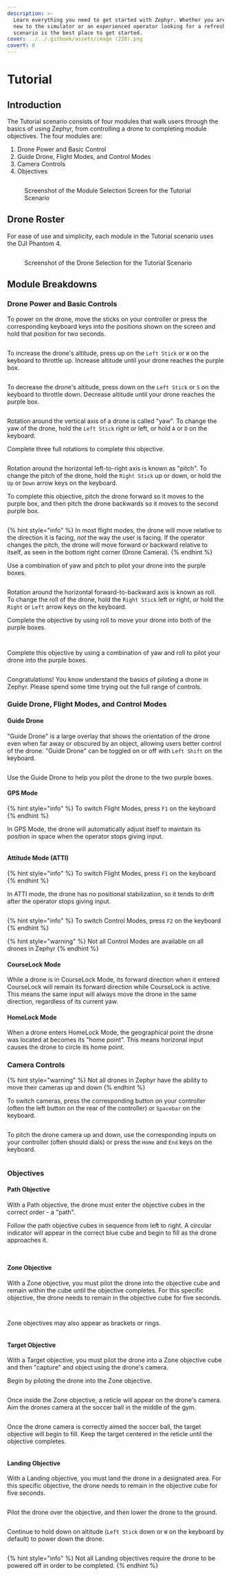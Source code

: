 ```yaml
---
description: >-
  Learn everything you need to get started with Zephyr. Whether you are brand
  new to the simulator or an experienced operator looking for a refresher, this
  scenario is the best place to get started.
cover: ../../.gitbook/assets/image (220).png
coverY: 0
---
```


# Tutorial

## Introduction

The Tutorial scenario consists of four modules that walk users through the basics of using Zephyr, from controlling a drone to completing module objectives. The four modules are:

1. Drone Power and Basic Control
2. Guide Drone, Flight Modes, and Control Modes
3. Camera Controls
4. Objectives

<figure><img src="../../.gitbook/assets/image (108).png" alt=""><figcaption><p>Screenshot of the Module Selection Screen for the Tutorial Scenario</p></figcaption></figure>

## Drone Roster

For ease of use and simplicity, each module in the Tutorial scenario uses the DJI Phantom 4.

<figure><img src="../../.gitbook/assets/image (121).png" alt=""><figcaption><p>Screenshot of the Drone Selection for the Tutorial Scenario</p></figcaption></figure>

## Module Breakdowns

### Drone Power and Basic Controls

To power on the drone, move the sticks on your controller or press the corresponding keyboard keys into the positions shown on the screen and hold that position for two seconds.

<figure><img src="../../.gitbook/assets/image (122).png" alt=""><figcaption></figcaption></figure>

To increase the drone's altitude, press up on the `Left Stick` or `W` on the keyboard to throttle up.  Increase altitude until your drone reaches the purple box.

<figure><img src="../../.gitbook/assets/image (123).png" alt=""><figcaption></figcaption></figure>

To decrease the drone's altitude, press down on the `Left Stick` or `S` on the keyboard to throttle down. Decrease altitude until your drone reaches the purple box.

<figure><img src="../../.gitbook/assets/image (124).png" alt=""><figcaption></figcaption></figure>

Rotation around the vertical axis of a drone is called "yaw". To change the yaw of the drone, hold the `Left Stick` right or left, or hold `A` or `D` on the keyboard.

Complete three full rotations to complete this objective.

<figure><img src="../../.gitbook/assets/image (125).png" alt=""><figcaption></figcaption></figure>

Rotation around the horizontal left-to-right axis is known as "pitch". To change the pitch of the drone, hold the `Right Stick` up or down, or hold the `Up` or `Down` arrow keys on the keyboard.

To complete this objective, pitch the drone forward so it moves to the purple box, and then pitch the drone backwards so it moves to the second purple box.

<figure><img src="../../.gitbook/assets/image (126).png" alt=""><figcaption></figcaption></figure>

{% hint style="info" %}
In most flight modes, the drone will move relative to the direction it is facing, _not_ the way the user is facing.  If the operator changes the pitch, the drone will move forward or backward relative to itself, as seen in the bottom right corner (Drone Camera).
{% endhint %}

Use a combination of yaw and pitch to pilot your drone into the purple boxes.

<figure><img src="../../.gitbook/assets/image (127).png" alt=""><figcaption></figcaption></figure>

Rotation around the horizontal forward-to-backward axis is known as roll. To change the roll of the drone, hold the `Right Stick` left or right, or hold the `Right` or `Left` arrow keys on the keyboard.

Complete the objective by using roll to move your drone into both of the purple boxes.

<figure><img src="../../.gitbook/assets/image (128).png" alt=""><figcaption></figcaption></figure>

<figure><img src="../../.gitbook/assets/image (129).png" alt=""><figcaption></figcaption></figure>

Complete this objective by using a combination of yaw and roll to pilot your drone into the purple boxes.

<figure><img src="../../.gitbook/assets/image (130).png" alt=""><figcaption></figcaption></figure>

Congratulations! You know understand the basics of piloting a drone in Zephyr. Please spend some time trying out the full range of controls.

### Guide Drone, Flight Modes, and Control Modes

#### Guide Drone

"Guide Drone" is a large overlay that shows the orientation of the drone even when far away or obscured by an object, allowing users better control of the drone. "Guide Drone" can be toggled on or off with `Left Shift` on the keyboard.

<figure><img src="../../.gitbook/assets/image (131).png" alt=""><figcaption></figcaption></figure>

Use the Guide Drone to help you pilot the drone to the two purple boxes.

#### GPS Mode

{% hint style="info" %}
To switch Flight Modes, press `F1` on the keyboard
{% endhint %}

In GPS Mode, the drone will automatically adjust itself to maintain its position in space when the operator stops giving input.

<figure><img src="../../.gitbook/assets/image (132).png" alt=""><figcaption></figcaption></figure>

#### Attitude Mode (ATTI)

{% hint style="info" %}
To switch Flight Modes, press `F1` on the keyboard
{% endhint %}

In ATTI mode, the drone has no positional stabilization, so it tends to drift after the operator stops giving input.

<figure><img src="../../.gitbook/assets/image (133).png" alt=""><figcaption></figcaption></figure>

{% hint style="info" %}
To switch Control Modes, press `F2` on the keyboard
{% endhint %}

{% hint style="warning" %}
Not all Control Modes are available on all drones in Zephyr
{% endhint %}

#### CourseLock Mode

While a drone is in CourseLock Mode, its forward direction when it entered CourseLock will remain its forward direction while CourseLock is active. This means the same input will always move the drone in the same direction, regardless of its current yaw.

#### HomeLock Mode

When a drone enters HomeLock Mode, the geographical point the drone was located at becomes its "home point". This means horizonal input causes the drone to circle its home point.

### Camera Controls

{% hint style="warning" %}
Not all drones in Zephyr have the ability to move their cameras up and down
{% endhint %}

To switch cameras, press the corresponding button on your controller (often the left button on the rear of the controller) or `Spacebar` on the keyboard.

<figure><img src="../../.gitbook/assets/image (134).png" alt=""><figcaption></figcaption></figure>

To pitch the drone camera up and down, use the corresponding inputs on your controller (often should dials) or press the `Home` and `End` keys on the keyboard.

<figure><img src="../../.gitbook/assets/image (135).png" alt=""><figcaption></figcaption></figure>

### Objectives

#### Path Objective

With a Path objective, the drone must enter the objective cubes in the correct order - a "path".

Follow the path objective cubes in sequence from left to right.  A circular indicator will appear in the correct blue cube and begin to fill as the drone approaches it.

<figure><img src="../../.gitbook/assets/image (110).png" alt=""><figcaption></figcaption></figure>

<figure><img src="../../.gitbook/assets/image (111).png" alt=""><figcaption></figcaption></figure>

#### Zone Objective

With a Zone objective, you must pilot the drone into the objective cube and remain within the cube until the objective completes.  For this specific objective, the drone needs to remain in the objective cube for five seconds.

<figure><img src="../../.gitbook/assets/image (112).png" alt=""><figcaption></figcaption></figure>

<figure><img src="../../.gitbook/assets/image (113).png" alt=""><figcaption></figcaption></figure>

Zone objectives may also appear as brackets or rings.

<figure><img src="../../.gitbook/assets/image (114).png" alt=""><figcaption></figcaption></figure>

#### Target Objective

With a Target objective, you must pilot the drone into a Zone objective cube and then "capture" and object using the drone's camera.

Begin by piloting the drone into the Zone objective.

<figure><img src="../../.gitbook/assets/image (115).png" alt=""><figcaption></figcaption></figure>

Once inside the Zone objective, a reticle will appear on the drone's camera. Aim the drones camera at the soccer ball in the middle of the gym.

<figure><img src="../../.gitbook/assets/image (116).png" alt=""><figcaption></figcaption></figure>

Once the drone camera is correctly aimed the soccer ball, the target objective will begin to fill. Keep the target centered in the reticle until the objective completes.

<figure><img src="../../.gitbook/assets/image (117).png" alt=""><figcaption></figcaption></figure>

#### Landing Objective

With a Landing objective, you must land the drone in a designated area.  For this specific objective, the drone needs to remain in the objective cube for five seconds.

<figure><img src="../../.gitbook/assets/image (118).png" alt=""><figcaption></figcaption></figure>

Pilot the drone over the objective, and then lower the drone to the ground.

<figure><img src="../../.gitbook/assets/image (119).png" alt=""><figcaption></figcaption></figure>

Continue to hold down on altitude (`Left Stick` down or `W` on the keyboard by default) to power down the drone.

<figure><img src="../../.gitbook/assets/image (120).png" alt=""><figcaption></figcaption></figure>

{% hint style="info" %}
Not all Landing objectives require the drone to be powered off in order to be completed.
{% endhint %}
